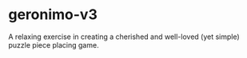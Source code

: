 # geronimo-v3
A relaxing exercise in creating a cherished and well-loved (yet simple) puzzle piece placing game.
